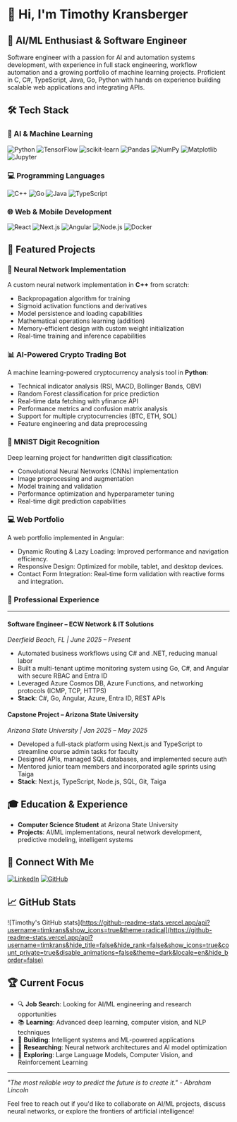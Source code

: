 # 👋 Hi, I'm Timothy Kransberger
## 🤖 AI/ML Enthusiast & Software Engineer

Software engineer with a passion for AI and automation systems development, with experience in full stack engineering, workflow automation and a growing portfolio of machine learning projects. Proficient in C, C#, TypeScript, Java, Go, Python with hands on experience building scalable web applications and integrating APIs.

## 🛠️ Tech Stack

### **🤖 AI & Machine Learning**
![Python](https://img.shields.io/badge/Python-3776AB?style=for-the-badge&logo=python&logoColor=white)
![TensorFlow](https://img.shields.io/badge/TensorFlow-FF6F00?style=for-the-badge&logo=tensorflow&logoColor=white)
![scikit-learn](https://img.shields.io/badge/scikit--learn-F7931E?style=for-the-badge&logo=scikit-learn&logoColor=white)
![Pandas](https://img.shields.io/badge/Pandas-150458?style=for-the-badge&logo=pandas&logoColor=white)
![NumPy](https://img.shields.io/badge/NumPy-013243?style=for-the-badge&logo=numpy&logoColor=white)
![Matplotlib](https://img.shields.io/badge/Matplotlib-11557C?style=for-the-badge&logo=matplotlib&logoColor=white)
![Jupyter](https://img.shields.io/badge/Jupyter-F37626?style=for-the-badge&logo=jupyter&logoColor=white)

### **💻 Programming Languages**
![C++](https://img.shields.io/badge/C%2B%2B-00599C?style=for-the-badge&logo=c%2B%2B&logoColor=white)
![Go](https://img.shields.io/badge/Go-00ADD8?style=for-the-badge&logo=go&logoColor=white)
![Java](https://img.shields.io/badge/Java-ED8B00?style=for-the-badge&logo=openjdk&logoColor=white)
![TypeScript](https://img.shields.io/badge/TypeScript-007ACC?style=for-the-badge&logo=typescript&logoColor=white)

### **🌐 Web & Mobile Development**
![React](https://img.shields.io/badge/React-20232A?style=for-the-badge&logo=react&logoColor=61DAFB)
![Next.js](https://img.shields.io/badge/Next.js-000000?style=for-the-badge&logo=next.js&logoColor=white)
![Angular](https://img.shields.io/badge/Angular-%23DD0031?style=for-the-badge&logo=angular&logoColor=white)
![Node.js](https://img.shields.io/badge/Node.js-43853D?style=for-the-badge&logo=node.js&logoColor=white)
![Docker](https://img.shields.io/badge/Docker-2496ED?style=for-the-badge&logo=docker&logoColor=white)

## 🎯 Featured Projects

### **🤖 Neural Network Implementation**
A custom neural network implementation in **C++** from scratch:
- Backpropagation algorithm for training
- Sigmoid activation functions and derivatives
- Model persistence and loading capabilities
- Mathematical operations learning (addition)
- Memory-efficient design with custom weight initialization
- Real-time training and inference capabilities

### **📊 AI-Powered Crypto Trading Bot**
A machine learning-powered cryptocurrency analysis tool in **Python**:
- Technical indicator analysis (RSI, MACD, Bollinger Bands, OBV)
- Random Forest classification for price prediction
- Real-time data fetching with yfinance API
- Performance metrics and confusion matrix analysis
- Support for multiple cryptocurrencies (BTC, ETH, SOL)
- Feature engineering and data preprocessing

### **🧠 MNIST Digit Recognition**
Deep learning project for handwritten digit classification:
- Convolutional Neural Networks (CNNs) implementation
- Image preprocessing and augmentation
- Model training and validation
- Performance optimization and hyperparameter tuning
- Real-time digit prediction capabilities

### **💻  Web Portfolio**
A web portfolio implemented in Angular:
- Dynamic Routing & Lazy Loading: Improved performance and navigation efficiency.
- Responsive Design: Optimized for mobile, tablet, and desktop devices.
- Contact Form Integration: Real-time form validation with reactive forms and integration.


### **💼 Professional Experience**
---
#### **Software Engineer – ECW Network & IT Solutions**
*Deerfield Beach, FL | June 2025 – Present*
- Automated business workflows using C# and .NET, reducing manual labor
- Built a multi-tenant uptime monitoring system using Go, C#, and Angular with secure RBAC and Entra ID
- Leveraged Azure Cosmos DB, Azure Functions, and networking protocols (ICMP, TCP, HTTPS)
- **Stack**: C#, Go, Angular, Azure, Entra ID, REST APIs

#### **Capstone Project – Arizona State University**
*Arizona State University | Jan 2025 – May 2025*
- Developed a full-stack platform using Next.js and TypeScript to streamline course admin tasks for faculty
- Designed APIs, managed SQL databases, and implemented secure auth
- Mentored junior team members and incorporated agile sprints using Taiga
- **Stack**: Next.js, TypeScript, Node.js, SQL, Git, Taiga



## 🎓 Education & Experience

- **Computer Science Student** at Arizona State University
- **Projects**: AI/ML implementations, neural network development, predictive modeling, intelligent systems

## 🔗 Connect With Me

[![LinkedIn](https://img.shields.io/badge/LinkedIn-0077B5?style=for-the-badge&logo=linkedin&logoColor=white)](https://www.linkedin.com/in/timothy-kransberger-2abb61241)
[![GitHub](https://img.shields.io/badge/GitHub-100000?style=for-the-badge&logo=github&logoColor=white)](https://github.com/timkrans)

## 📈 GitHub Stats

![Timothy's GitHub stats](https://github-readme-stats.vercel.app/api?username=timkrans&show_icons=true&theme=radical](https://github-readme-stats.vercel.app/api?username=timkrans&hide_title=false&hide_rank=false&show_icons=true&count_private=true&disable_animations=false&theme=dark&locale=en&hide_border=false)

## 🏆 Current Focus

- 🔍 **Job Search**: Looking for AI/ML engineering and research opportunities
- 📚 **Learning**: Advanced deep learning, computer vision, and NLP techniques
- 🚀 **Building**: Intelligent systems and ML-powered applications
- 🤖 **Researching**: Neural network architectures and AI model optimization
- 🧠 **Exploring**: Large Language Models, Computer Vision, and Reinforcement Learning

---

*"The most reliable way to predict the future is to create it." - Abraham Lincoln*

Feel free to reach out if you'd like to collaborate on AI/ML projects, discuss neural networks, or explore the frontiers of artificial intelligence! 
